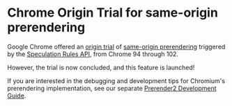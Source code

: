 # Chrome Origin Trial for same-origin prerendering

Google Chrome offered an [origin trial](https://github.com/GoogleChrome/OriginTrials/blob/gh-pages/developer-guide.md) of [same-origin prerendering](./prerendering-same-site.md) triggered by the [Speculation Rules API](./triggers.md), from Chrome 94 through 102.

However, the trial is now concluded, and this feature is launched!

If you are interested in the debugging and development tips for Chromium's prerendering implementation, see our separate [Prerender2 Development Guide](https://docs.google.com/document/d/1bCDZUXa4HiiwsI9B9NEPzaXQekzHea1D0mRO4Z_9cNU/edit).
